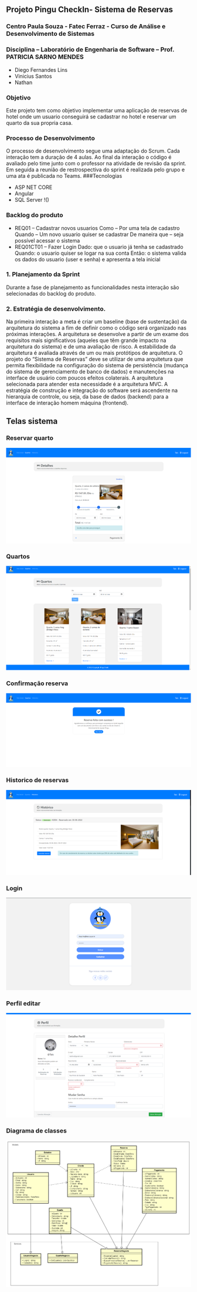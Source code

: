 ## Projeto Pingu CheckIn- Sistema de Reservas
### Centro Paula Souza - Fatec Ferraz - Curso de Análise e Desenvolvimento de Sistemas
### Disciplina – Laboratório de Engenharia de Software – Prof. PATRICIA SARNO MENDES

- Diego Fernandes Lins
- Vinicius Santos
- Nathan

### Objetivo
Este projeto tem como objetivo implementar uma aplicação de reservas de hotel onde um usuario conseguirá se cadastrar no hotel e reservar um quarto da sua propria casa.
### Processo de Desenvolvimento
O processo de desenvolvimento segue uma adaptação do Scrum. Cada interação tem a duração de 4 aulas. Ao final da interação o
código é avaliado pelo time junto com o professor na atividade de revisão da sprint. Em seguida a reunião de restrospectiva do sprint é
realizada pelo grupo e uma ata é publicada no Teams.
###Tecnologias
- ASP NET CORE
- Angular
- SQL Server
!()
### Backlog do produto
- REQ01 – Cadastrar novos usuarios
Como – Por uma tela de cadastro
Quando – Um novo usuario quiser se cadastrar
De maneira que – seja possível acessar o sistema
- REQ01CT01 – Fazer Login
Dado: que o usuario já tenha se cadastrado
Quando: o usuario quiser se logar na sua conta
Então: o sistema valida os dados do usuario (user e senha) e apresenta a tela inicial

### 1. Planejamento da Sprint
Durante a fase de planejamento as funcionalidades nesta interação são selecionadas do backlog do produto.
### 2. Estratégia de desenvolvimento.
Na primeira interação a meta é criar um baseline (base de sustentação) da arquitetura do sistema a fim de definir como o código será
organizado nas próximas interações. A arquitetura se desenvolve a partir de um exame dos requisitos mais significativos (aqueles que
têm grande impacto na arquitetura do sistema) e de uma avaliação de risco. A estabilidade da arquitetura é avaliada através de um ou
mais protótipos de arquitetura. O projeto do “Sistema de Reservas” deve se utilizar de uma arquitetura que
permita flexibilidade na configuração do sistema de persistência (mudança do sistema de gerenciamento de banco de dados) e
manutenções na interface de usuário com poucos efeitos colaterais. A arquitetura selecionada para atender esta necessidade é a
arquitetura MVC.
A estratégia de construção e integração do software será ascendente na hierarquia de controle, ou seja, da base de dados (backend) para
a interface de interação homem máquina (frontend).
## Telas sistema
### Reservar quarto
![](https://github.com/DiegoLins10/PinguCheckIn/blob/master/imagem.png)

### Quartos
![](https://github.com/DiegoLins10/PinguCheckIn/blob/master/imagem2.png)

### Confirmação reserva
![](https://github.com/DiegoLins10/PinguCheckIn/blob/master/imagem3.png)

### Historico de reservas
![](https://github.com/DiegoLins10/PinguCheckIn/blob/master/imagem4.png)

### Login
![](https://github.com/DiegoLins10/PinguCheckIn/blob/master/login.png)

### Perfil editar
![](https://github.com/DiegoLins10/PinguCheckIn/blob/master/Perfil.png)

### Diagrama de classes
![](https://github.com/DiegoLins10/PinguCheckIn/blob/master/Diagrama%20Pingu.png)

